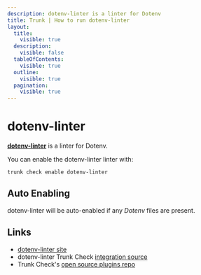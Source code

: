 ```yaml
---
description: dotenv-linter is a linter for Dotenv
title: Trunk | How to run dotenv-linter
layout:
  title:
    visible: true
  description:
    visible: false
  tableOfContents:
    visible: true
  outline:
    visible: true
  pagination:
    visible: true
---
```


# dotenv-linter

[**dotenv-linter**](https://github.com/dotenv-linter/dotenv-linter#readme) is a linter for Dotenv.

You can enable the dotenv-linter linter with:

```shell
trunk check enable dotenv-linter
```

## Auto Enabling

dotenv-linter will be auto-enabled if any *Dotenv* files are present.





## Links

- [dotenv-linter site](https://github.com/dotenv-linter/dotenv-linter#readme)
- dotenv-linter Trunk Check [integration source](https://github.com/trunk-io/plugins/tree/main/linters/dotenv-linter)
- Trunk Check's [open source plugins repo](https://github.com/trunk-io/plugins/tree/main)
